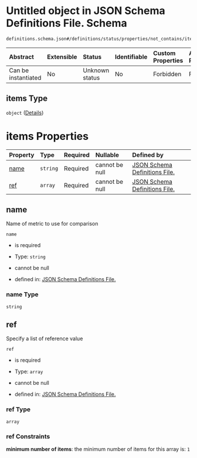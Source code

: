 # Untitled object in JSON Schema Definitions File.  Schema

```txt
definitions.schema.json#/definitions/status/properties/not_contains/items
```



| Abstract            | Extensible | Status         | Identifiable | Custom Properties | Additional Properties | Access Restrictions | Defined In                                                                         |
| :------------------ | :--------- | :------------- | :----------- | :---------------- | :-------------------- | :------------------ | :--------------------------------------------------------------------------------- |
| Can be instantiated | No         | Unknown status | No           | Forbidden         | Forbidden             | none                | [definitions.schema.json\*](../out/definitions.schema.json "open original schema") |

## items Type

`object` ([Details](definitions-definitions-status-properties-not_contains-items.md))

# items Properties

| Property      | Type     | Required | Nullable       | Defined by                                                                                                                                                                                                    |
| :------------ | :------- | :------- | :------------- | :------------------------------------------------------------------------------------------------------------------------------------------------------------------------------------------------------------ |
| [name](#name) | `string` | Required | cannot be null | [JSON Schema Definitions File. ](definitions-definitions-status-properties-not_contains-items-properties-name.md "definitions.schema.json#/definitions/status/properties/not_contains/items/properties/name") |
| [ref](#ref)   | `array`  | Required | cannot be null | [JSON Schema Definitions File. ](definitions-definitions-status-properties-not_contains-items-properties-ref.md "definitions.schema.json#/definitions/status/properties/not_contains/items/properties/ref")   |

## name

Name of metric to use for comparison

`name`

*   is required

*   Type: `string`

*   cannot be null

*   defined in: [JSON Schema Definitions File. ](definitions-definitions-status-properties-not_contains-items-properties-name.md "definitions.schema.json#/definitions/status/properties/not_contains/items/properties/name")

### name Type

`string`

## ref

Specify a list of reference value

`ref`

*   is required

*   Type: `array`

*   cannot be null

*   defined in: [JSON Schema Definitions File. ](definitions-definitions-status-properties-not_contains-items-properties-ref.md "definitions.schema.json#/definitions/status/properties/not_contains/items/properties/ref")

### ref Type

`array`

### ref Constraints

**minimum number of items**: the minimum number of items for this array is: `1`
